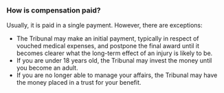 ###  How is compensation paid?

Usually, it is paid in a single payment. However, there are exceptions:

  * The Tribunal may make an initial payment, typically in respect of vouched medical expenses, and postpone the final award until it becomes clearer what the long-term effect of an injury is likely to be. 
  * If you are under 18 years old, the Tribunal may invest the money until you become an adult. 
  * If you are no longer able to manage your affairs, the Tribunal may have the money placed in a trust for your benefit. 
